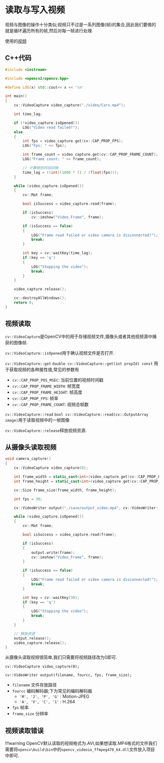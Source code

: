 # 读取与写入视频

视频与图像的操作十分类似;视频只不过是一系列图像(帧)的集合,因此我们要做的就是循环遍历所有的帧,然后对每一帧进行处理.

使用的[视频](video/Cars.mp4)

## C++代码

``` cpp {.line-numbers}
#include <iostream>

#include <opencv2/opencv.hpp>

#define LOG(x) std::cout<< x << '\n'

int main()
{
    cv::VideoCapture video_capture("./video/Cars.mp4");

    int time_lag;

    if (!video_capture.isOpened())
        LOG("Video read failed!");
    else
    {
        int fps = video_capture.get(cv::CAP_PROP_FPS);
        LOG("Fps: " << fps);

        int frame_count = video_capture.get(cv::CAP_PROP_FRAME_COUNT);
        LOG("Frame count: " << frame_count);

        // 计算帧的时间间隔
        time_lag = ((int)(1000 * (1 / (float)fps)));
    }

    while (video_capture.isOpened())
    {
        cv::Mat frame;

        bool isSuccess = video_capture.read(frame);

        if (isSuccess)
            cv::imshow("Video_Frame", frame);

        if (isSuccess == false)
        {
            LOG("Frame read failed or video camera is disconnected!");
            break;
        }

        int key = cv::waitKey(time_lag);
        if (key == 'q')
        {
            LOG("Stopping the video");
            break;
        }
    }

    video_capture.release();

    cv::destroyAllWindows();
    return 0;
}
```

## 视频读取

`cv::VideoCapture`是OpenCV中的用于存储视频文件,摄像头或者其他视频源中捕获的图像帧.

`cv::VideoCapture::isOpened`用于确认视频文件是否打开.

`cv::VideoCapture::get`
    `double cv::VideoCapture::get(int propId) const`
    用于获取视频的各种属性值;常见的参数有

- `cv::CAP_PROP_POS_MSEC`: 当前位置的视频时间戳
- `cv::CAP_PROP_FRAME_WIDTH`: 帧宽度
- `cv::CAP_PROP_FRAME_HEIGHT`: 帧高度
- `cv::CAP_PROP_FPS`: 帧率
- `cv::CAP_PROP_FRAME_COUNT`: 视频总帧数

`cv::VideoCapture::read`
    `bool cv::VideoCapture::read(cv::OutputArray image)`用于读取视频中的一帧图像

`cv::VideoCapture::release`释放视频资源.

## 从摄像头读取视频

``` cpp {.line-numbers}
void camera_capture()
{
    cv::VideoCapture video_capture(0);

    int frame_width = static_cast<int>(video_capture.get(cv::CAP_PROP_FRAME_WIDTH));
    int frame_height = static_cast<int>(video_capture.get(cv::CAP_PROP_FRAME_HEIGHT));

    cv::Size frame_size(frame_width, frame_height);

    int fps = 30;

    cv::VideoWriter output("./save/output_video.mp4", cv::VideoWriter::fourcc('M', 'J', 'P', 'G'), fps, frame_size);

    while (video_capture.isOpened())
    {
        cv::Mat frame;

        bool isSuccess = video_capture.read(frame);

        if (isSuccess)
        {
            output.write(frame);
            cv::imshow("Video_Frame", frame);
        }

        if (isSuccess == false)
        {
            LOG("Frame read failed or video camera is disconnected!");
            break;
        }

        int key = cv::waitKey(30);
        if (key == 'q')
        {
            LOG("Stopping the video");
            break;
        }
    }

    // 释放资源
    output.release();
    video_capture.release();
}
```

从摄像头读取视频很简单,我们只需要将视频路径改为0即可.

`cv::VideoCapture video_capture(0);`

`cv::VideoWriter output(filename, fourcc, fps, frame_size);`

- `filename` 文件存放路径
- `fourcc` 编码解码器;下为常见的编码解码器
  - `'M', 'J', 'P', 'G'` : Motion-JPEG
  - `'A', 'V', 'C', '1'` : H.264
- `fps` 帧率
- `frame_size` 分辨率

## 视频读取错误

!!!warning
    OpenCV默认读取的视频格式为.AVI,如果想读取.MP4格式的文件我们需要将`opencv\build\bin`中的`opencv_videoio_ffmpeg470_64.dll`文件放入项目中即可.
